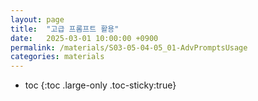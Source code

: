 ```yaml
---
layout: page
title:  "고급 프롬프트 활용"
date:   2025-03-01 10:00:00 +0900
permalink: /materials/S03-05-04-05_01-AdvPromptsUsage
categories: materials
---
```

* toc
{:toc .large-only .toc-sticky:true}